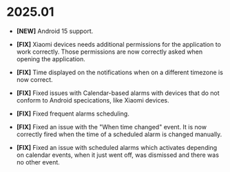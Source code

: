 # 2025.01

* __[NEW]__ Android 15 support. 
* __[FIX]__ Xiaomi devices needs additional permissions for the application to work correctly. Those permissions are now correctly asked when opening the application.
* __[FIX]__ Time displayed on the notifications when on a different timezone is now correct.
* __[FIX]__ Fixed issues with Calendar-based alarms with devices that do not conform to Android specications, like Xiaomi devices.

* __[FIX]__ Fixed frequent alarms scheduling. 
* __[FIX]__ Fixed an issue with the "When time changed" event. It is now correctly fired when the time of a scheduled alarm is changed manually.
* __[FIX]__ Fixed an issue with scheduled alarms which activates depending on calendar events, when it just went off, was dismissed and there was no other event.
